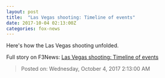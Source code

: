 ```yaml
---
layout: post
title:  "Las Vegas shooting: Timeline of events"
date: 2017-10-04 02:13:00Z
categories: fox-news
---
```


Here's how the Las Vegas shooting unfolded.


Full story on F3News: [Las Vegas shooting: Timeline of events](http://www.f3nws.com/n/BRj3xH)

> Posted on: Wednesday, October 4, 2017 2:13:00 AM
